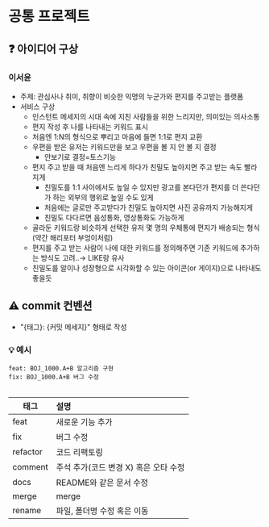 # 공통 프로젝트

## ❓ 아이디어 구상

### 이서윤
- 주제: 관심사나 취미, 취향이 비슷한 익명의 누군가와 편지를 주고받는 플랫폼
- 서비스 구상
    - 인스턴트 메세지의 시대 속에 지친 사람들을 위한 느리지만, 의미있는 의사소통 
    - 편지 작성 후 나를 나타내는 키워드 표시
    - 처음엔 1:N의 형식으로 뿌리고 마음에 들면 1:1로 편지 교환
    - 우편을 받은 유저는 키워드만을 보고 우편을 볼 지 안 볼 지 결정
        - 안보기로 결정=토스기능
    - 편지 주고 받을 때 처음엔 느리게 하다가 친밀도 높아지면 주고 받는 속도 빨라지게
        - 친밀도를 1:1 사이에서도 높일 수 있지만 광고를 본다던가 편지를 더 쓴다던가 하는 외부의 행위로 높일 수도 있게
        - 처음에는 글로만 주고받다가 친밀도 높아지면 사진 공유까지 가능해지게
        - 친밀도 다다르면 음성통화, 영상통화도 가능하게
    - 골라둔 키워드랑 비슷하게 선택한 유저 몇 명의 우체통에 편지가 배송되는 형식(약간 해리포터 부엉이처럼)
    - 편지를 주고 받는 사람이 나에 대한 키워드를 정의해주면 기존 키워드에 추가하는 방식도 고려..→ LIKE랑 유사
    - 친밀도를 알이나 성장형으로 시각화할 수 있는 아이콘(or 게이지)으로 나타내도 좋을듯


## ⚠️ commit 컨벤션

- "{태그}: {커밋 메세지}" 형태로 작성

### 💡 예시

`feat: BOJ_1000.A+B 알고리즘 구현`<br/>
`fix: BOJ_1000.A+B 버그 수정`
<br/>
<br/>

| 태그       | 설명                      |
|---------|:------------------------|
| feat     | 새로운 기능 추가               |
| fix      | 버그 수정                   |
| refactor | 코드 리팩토링                 |
| comment  | 주석 추가(코드 변경 X) 혹은 오타 수정 |
| docs     | README와 같은 문서 수정        |
| merge    | merge                   |
| rename   | 파일, 폴더명 수정 혹은 이동        |
